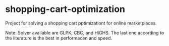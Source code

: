 # shopping-cart-optimization
Project for solving a shopping cart pptimizationt for online marketplaces.

Note: Solver available are GLPK, CBC, and HiGHS. The last one according to the literature is the best in performacen and speed.
